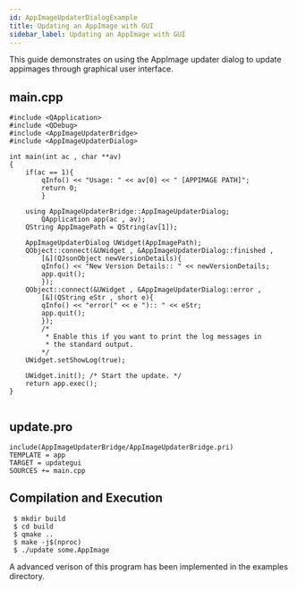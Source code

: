 ```yaml
---
id: AppImageUpdaterDialogExample
title: Updating an AppImage with GUI
sidebar_label: Updating an AppImage with GUI
---
```


This guide demonstrates on using the AppImage updater dialog to update appimages through 
graphical user interface.

## main.cpp

```
#include <QApplication>
#include <QDebug>
#include <AppImageUpdaterBridge>
#include <AppImageUpdaterDialog>

int main(int ac , char **av)
{
	if(ac == 1){
		qInfo() << "Usage: " << av[0] << " [APPIMAGE PATH]";
		return 0;	
        }
	
	using AppImageUpdaterBridge::AppImageUpdaterDialog;
        QApplication app(ac , av);
 	QString AppImagePath = QString(av[1]);

	AppImageUpdaterDialog UWidget(AppImagePath);
	QObject::connect(&UWidget , &AppImageUpdaterDialog::finished ,
        [&](QJsonObject newVersionDetails){
		qInfo() << "New Version Details:: " << newVersionDetails;
		app.quit();
        });
	QObject::connect(&UWidget , &AppImageUpdaterDialog::error ,
        [&](QString eStr , short e){
		qInfo() << "error(" << e "):: " << eStr;
		app.quit();
        });
        /*
         * Enable this if you want to print the log messages in 
         * the standard output.
        */
	UWidget.setShowLog(true);
	
	UWidget.init(); /* Start the update. */
	return app.exec();
}
 
```

## update.pro

```
include(AppImageUpdaterBridge/AppImageUpdaterBridge.pri)
TEMPLATE = app
TARGET = updategui
SOURCES += main.cpp
```

## Compilation and Execution

```
 $ mkdir build
 $ cd build
 $ qmake ..
 $ make -j$(nproc)
 $ ./update some.AppImage
```

A advanced verison of this program has been implemented in the examples directory.
